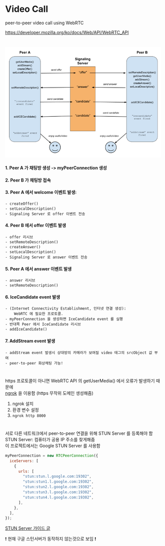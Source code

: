 # Video Call

peer-to-peer video call using WebRTC

https://developer.mozilla.org/ko/docs/Web/API/WebRTC_API

#

![initial](src/peer_to_peer.png)

#### 1. Peer A 가 채팅방 생성 -> myPeerConnection 생성

#### 2. Peer B 가 채팅방 접속

#### 3. Peer A 에서 welcome 이벤트 발생:

    - createOffer()
    - setLocalDescription()
    - Signaling Server 로 offer 이벤트 전송

#### 4. Peer B 에서 offer 이벤트 발생

    - offer 리시브
    - setRemoteDescription()
    - createAnswer()
    - setLocalDescription()
    - Signaling Server 로 answer 이벤트 전송

#### 5. Peer A 에서 answer 이벤트 발생

    - answer 리시브
    - setRemoteDescription()

#### 6. IceCandidate event 발생

    - (Internet Connectivity Establishment, 인터넷 연결 생성):
        WebRTC 에 필요한 프로토콜.
    - myPeerConnection 을 생성하면 IceCandidate event 를 실행
    - 반대쪽 Peer 에서 IceCandidate 리시브
    - addIceCandidate()

#### 7. AddStream event 발생

    - addStream event 발생시 상대방의 카메라가 보여질 video 태그의 srcObject 값 부여
    - peer-to-peer 화상채팅 가능!

#

https 프로토콜이 아니면 WebRTC API 의 getUserMedia() 에서 오류가 발생하기 때문에  
[ngrok](https://ngrok.com/) 을 이용함 (https 무작위 도메인 생성해줌)

1. ngrok 설치
2. 환경 변수 설정
3. `ngrok http 8000`

#

서로 다른 네트워크에서 peer-to-peer 연결을 위해 STUN Server 를 등록해야 함  
STUN Server: 컴퓨터가 공용 IP 주소를 찾게해줌  
이 프로젝트에서는 Google STUN Server 를 사용함

```js
myPeerConnection = new RTCPeerConnection({
  iceServers: [
    {
      urls: [
        "stun:stun.l.google.com:19302",
        "stun:stun1.l.google.com:19302",
        "stun:stun2.l.google.com:19302",
        "stun:stun3.l.google.com:19302",
        "stun:stun4.l.google.com:19302",
      ],
    },
  ],
});
```

[STUN Server 가이드 글](https://help.singlecomm.com/hc/en-us/articles/115007993947-STUN-servers-A-Quick-Start-Guide)

❗ 현재 구글 스턴서버가 동작하지 않는것으로 보임 ❗
